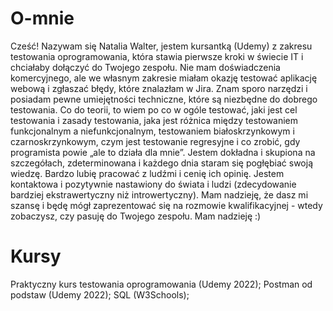 # O-mnie
Cześć! Nazywam się Natalia Walter, jestem kursantką (Udemy) z zakresu testowania oprogramowania, która stawia pierwsze kroki w świecie IT i chciałaby dołączyć do Twojego zespołu. Nie mam doświadczenia komercyjnego, ale we własnym zakresie miałam okazję testować aplikację webową i zgłaszać błędy, które znalazłam w Jira. Znam sporo narzędzi i posiadam pewne umiejętności techniczne, które są niezbędne do dobrego testowania. Co do teorii, to wiem po co w ogóle testować, jaki jest cel testowania i zasady testowania, jaka jest różnica między testowaniem funkcjonalnym a niefunkcjonalnym, testowaniem białoskrzynkowym i czarnoskrzynkowym, czym jest testowanie regresyjne i co zrobić, gdy programista powie „ale to działa dla mnie”. Jestem dokładna i skupiona na szczegółach, zdeterminowana i każdego dnia staram się pogłębiać swoją wiedzę. Bardzo lubię pracować z ludźmi i cenię ich opinię. Jestem kontaktowa i pozytywnie nastawiony do świata i ludzi (zdecydowanie bardziej ekstrawertyczny niż introwertyczny). Mam nadzieję, że dasz mi szansę i będę mógł zaprezentować się na rozmowie kwalifikacyjnej - wtedy zobaczysz, czy pasuję do Twojego zespołu. Mam nadzieję :)
# Kursy
Praktyczny kurs testowania oprogramowania (Udemy 2022);
Postman od podstaw (Udemy 2022);
SQL (W3Schools);


